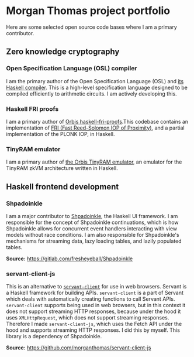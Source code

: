 # Morgan Thomas project portfolio

Here are some selected open source code bases where I am a primary contributor.

## Zero knowledge cryptography

### Open Specification Language (OSL) compiler

I am the primary author of the Open Specification Language (OSL) and [its Haskell compiler](https://github.com/Polytopoi/osl).
This is a high-level specification language designed to be compiled efficiently to arithmetic circuits. I am actively
developing this.

### Haskell FRI proofs

I am a primary author of [Orbis haskell-fri-proofs](https://github.com/Orbis-Tertius/haskell-fri-proofs).This codebase contains an
implementation of [FRI (Fast Reed-Solomon IOP of Proximity)](https://www.semanticscholar.org/paper/Fast-Reed-Solomon-Interactive-Oracle-Proofs-of-Ben-Sasson-Bentov/2415603b4e8799f575b788706be21862c055e25b), and a partial implementation of the PLONK IOP, in Haskell.

### TinyRAM emulator

I am a primary author of [the Orbis TinyRAM emulator](https://github.com/Orbis-Tertius/tinyram), an emulator for the
TinyRAM zkVM architecture written in Haskell.

## Haskell frontend development

### Shpadoinkle

I am a major contributor to [Shpadoinkle](https://shpadoinkle.org/), the Haskell UI framework. I am responsible for the concept of Shpadoinkle continuations, which is how Shpadoinkle allows for concurrent event handlers interacting with view models without race conditions. I am also responsible for Shpadoinkle's mechanisms for streaming data, lazy loading tables, and lazily populated tables.

**Source:** https://gitlab.com/fresheyeball/Shpadoinkle

### servant-client-js

This is an alternative to [`servant-client`](https://github.com/haskell-servant/servant) for use in web browsers. Servant is a Haskell framework for building APIs. `servant-client` is a part of Servant which deals with automatically creating functions to call Servant APIs. `servant-client` supports being used in web browsers, but in this context it does not support streaming HTTP responses, because under the hood it uses `XMLHttpRequest`, which does not support streaming responses. Therefore I made `servant-client-js`, which uses the Fetch API under the hood and supports streaming HTTP responses. I did this by myself. This library is a dependency of Shpadoinkle.

**Source:** https://github.com/morganthomas/servant-client-js
